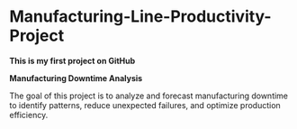 # Manufacturing-Line-Productivity-Project

**This is my first project on GitHub**

**Manufacturing Downtime Analysis**

The goal of this project is to analyze and forecast manufacturing downtime
to identify patterns, reduce unexpected failures, and optimize production
efficiency.
